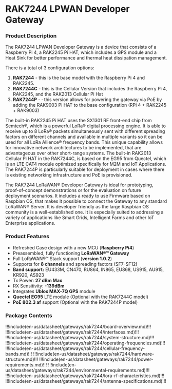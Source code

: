 # RAK7244 LPWAN Developer Gateway

<rk-img
  src="/assets/images/datasheet/rak7244/emefrtsevzyv5dulz1hs.png"
  width="75%"
  figure-number="1"
  caption="RAK7244C Fully Assembled"
/>

### Product Description

The RAK7244 LPWAN Developer Gateway is a device that consists of a Raspberry Pi 4, a RAK2245 Pi HAT, which includes a GPS module and a Heat Sink for better performance and thermal heat dissipation management.

There is a total of 3 configuration options:

1. **RAK7244** - this is the base model with the Raspberry Pi 4 and RAK2245.
2. **RAK7244C** - this is the Cellular Version that includes the Raspberry Pi 4, RAK2245, and the RAK2013 Cellular Pi Hat
3. **RAK7244P** - ·       this version allows for powering the gateway via PoE by adding the RAK9003 Pi HAT to the base configuration (RPi 4 + RAK2245 + RAK9003) 

The built-in RAK2245 Pi HAT uses the SX1301 RF front-end chip from Semtech®, which is a powerful LoRa® digital processing engine. It is able to receive up to 8 LoRa® packets simultaneously sent with different spreading factors on different channels and available in multiple variants so it can be used for all LoRa Allience® frequency bands. This unique capability allows for innovative network architectures to be implemented, that are advantageous over other short-range systems. The built-in RAK2013 Cellular Pi HAT in the RAK7244C, is based on the EG95 from Quectel, which is an LTE CAT4 module optimized specifically for M2M and IoT Applications. The RAK7244P is particularly suitable for deployment in cases where there is existing networking infrastructure and PoE is provisioned.

The RAK7244 LoRaWAN® Developer Gateway is ideal for prototyping, proof-of-concept demonstrations or for the evaluation on future deployment scenarios. It includes a ready to use Firmware based on Raspbian OS, that makes it possible to connect the Gateway to any standard LoRaWAN® Server. It is developer friendly as the large Raspbian OS community is a well-established one. It is especially suited to addressing a variety of applications like Smart Grids, Intelligent Farms and other IoT Enterprise applications.

### Product Features

- Refreshed Case design with a new MCU (**Raspberry Pi4**) 
- Preassembled, fully functioning **LoRaWAN®™ Gateway**
- Full LoRaWAN®™ Stack support (**version 1.0.2**) 
- Supports for **8 channels** and spreading factors (SF7-SF12) 
- **Band support:** EU433M, CN470, RU864, IN865, EU868, US915, AU915, KR920, AS923 
- Tx Power: **27 dBm Max**
- RX Sensitivity: **-139dBm**
- Integrates **Ublox MAX-7Q GPS** module 
- **Quectel EG95** LTE module (Optional with the RAK7244C model) 
- **PoE 802.3 af** support (Optional with the RAK7244P model)

### Package Contents

<rk-img
  src="/assets/images/datasheet/rak7244/qvm2wkloiwhw5vw5lspq.jpg"
  width="100%"
  figure-number="2"
  caption="RAK7244/RAK7244P Package Contents"
/>

<rk-img
  src="/assets/images/datasheet/rak7244/s7k4l3t9y7uwyzj6aoi1.jpg"
  width="100%"
  figure-number="3"
  caption="RAK7244C Package Contents"
/>


!!!include(en-us/datasheet/gateways/rak7244/board-overview.md)!!!
!!!include(en-us/datasheet/gateways/rak7244/interfaces.md)!!!
!!!include(en-us/datasheet/gateways/rak7244/system-structure.md)!!!
!!!include(en-us/datasheet/gateways/rak7244/operating-frequencies.md)!!!
!!!include(en-us/datasheet/gateways/rak7244/cellular-frequency-bands.md)!!!
!!!include(en-us/datasheet/gateways/rak7244/hardware-structure.md)!!!
!!!include(en-us/datasheet/gateways/rak7244/power-requirements.md)!!!
!!!include(en-us/datasheet/gateways/rak7244/environmental-requirements.md)!!!
!!!include(en-us/datasheet/gateways/rak7244/lora-rf-characteristics.md)!!!
!!!include(en-us/datasheet/gateways/rak7244/antenna-specifications.md)!!!
